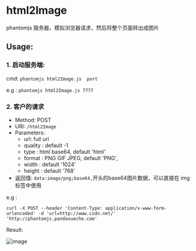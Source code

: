 # html2Image

phantomjs 服务器，模拟浏览器请求，然后将整个页面转出成图片

## Usage:

### 1. 启动服务端:
  
  cmd: `phantomjs html2Image.js  port`

  e.g : `phantomjs html2Image.js 7777`
    
### 2. 客户的请求
  - Method:  POST
  - URI: `/html2Image`
  - Parameters: 
    - url: full url
    - quality : default -1
    - type : html base64, default 'html'
    - format :   PNG GIF JPEG, default 'PNG', 
    - width :  default '1024'
    - height : default '768'
  - 返回值: `data:image/png;base64,`开头的base64图片数据，可以直接在 img 标签中使用

 e.g : 
 
```shell
curl -X POST --header 'Content-Type: application/x-www-form-urlencoded' -d 'url=http://www.csdn.net/' 'http://phantomjs.pandaxueche.com'
```

Result:

![image](http://img.blog.csdn.net/20160913174127025)
